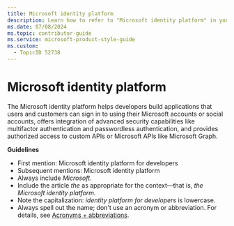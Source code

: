 ```yaml
---
title: Microsoft identity platform
description: Learn how to refer to "Microsoft identity platform" in your content.
ms.date: 07/08/2024
ms.topic: contributor-guide
ms.service: microsoft-product-style-guide
ms.custom:
  - TopicID 52738
---
```



# Microsoft identity platform

The Microsoft identity platform helps developers build applications that users and customers can sign in to using their Microsoft accounts or social accounts, offers integration of advanced security capabilities like multifactor authentication and passwordless authentication, and provides authorized access to custom APIs or Microsoft APIs like Microsoft Graph.

**Guidelines**

- First mention: Microsoft identity platform for developers
- Subsequent mentions: Microsoft identity platform
- Always include *Microsoft*.
- Include the article *the* as appropriate for the context—that is, *the Microsoft identity platform.*
- Note the capitalization: *identity platform for developers* is lowercase.
- Always spell out the name; don't use an acronym or abbreviation. For details, see [Acronyms + abbreviations](~\acronyms-and-abbreviations.md).

